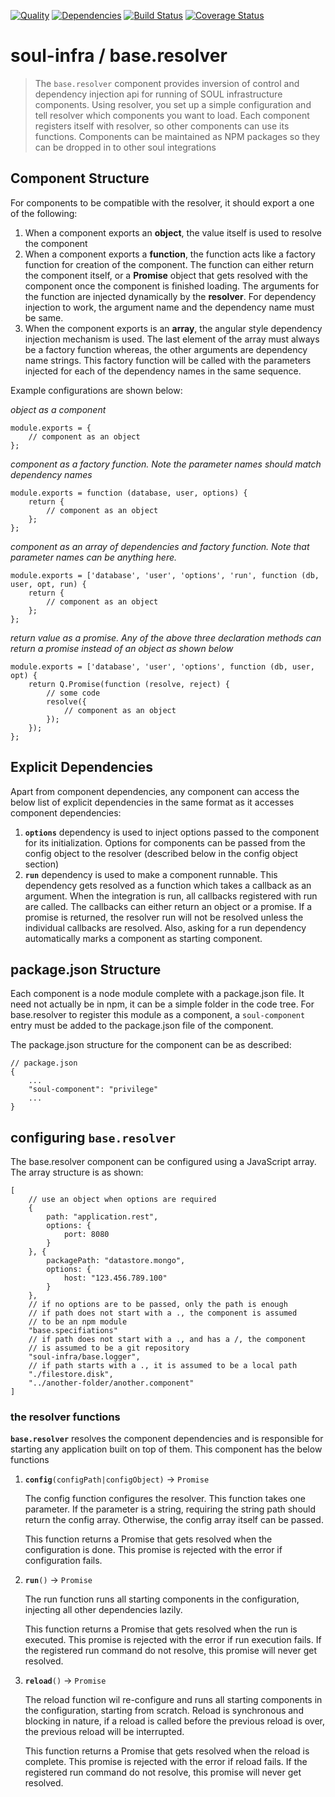 [![Quality](https://codeclimate.com/github/soul-infra/base.resolver/badges/gpa.svg)](https://codeclimate.com/github/soul-infra/base.resolver)
[![Dependencies](https://david-dm.org/soul-infra/base.resolver.svg)](https://david-dm.org/soul-infra/base.resolver)
[![Build Status](https://secure.travis-ci.org/soul-infra/base.resolver.svg)](https://travis-ci.org/soul-infra/base.resolver)
[![Coverage Status](https://img.shields.io/coveralls/soul-infra/base.resolver.svg)](https://coveralls.io/r/soul-infra/base.resolver)

# soul-infra / base.resolver
> The `base.resolver` component provides inversion of control and dependency injection api for running of SOUL 
> infrastructure components. Using resolver, you set up a simple configuration and tell resolver which components you
> want to load. Each component registers itself with resolver, so other components can use its functions. Components
> can be maintained as NPM packages so they can be dropped in to other soul integrations

## Component Structure

For components to be compatible with the resolver, it should export a one of the following:

 1. When a component exports an **object**, the value itself is used to resolve the component 
 2. When a component exports a **function**, the function acts like a factory function for creation of the component. The 
    function can either return the component itself, or a **Promise** object that gets resolved with the component once
    the component is finished loading. The arguments for the function are injected dynamically by the **resolver**. For
    dependency injection to work, the argument name and the dependency name must be same.
 3. When the component exports is an **array**, the angular style dependency injection mechanism is used. The last element
    of the array must always be a factory function whereas, the other arguments are dependency name strings. This 
    factory function will be called with the parameters injected for each of the dependency names in the same sequence.  

Example configurations are shown below:

_object as a component_

    module.exports = {
        // component as an object
    };

_component as a factory function. Note the parameter names should match dependency names_

    module.exports = function (database, user, options) {
        return {
            // component as an object
        };
    };

_component as an array of dependencies and factory function. Note that parameter names can be anything here._

    module.exports = ['database', 'user', 'options', 'run', function (db, user, opt, run) {
        return {
            // component as an object
        };
    };


_return value as a promise. Any of the above three declaration methods can return a promise instead of an object as 
shown below_

    module.exports = ['database', 'user', 'options', function (db, user, opt) {
        return Q.Promise(function (resolve, reject) {
            // some code
            resolve({
                // component as an object
            });
        });
    };


## Explicit Dependencies

Apart from component dependencies, any component can access the below list of explicit dependencies in the same format as
it accesses component dependencies:

 1. **`options`** dependency is used to inject options passed to the component for its initialization. Options for 
    components can be passed from the config object to the resolver (described below in the config object section)
 2. **`run`** dependency is used to make a component runnable. This dependency gets resolved as a function which takes
    a callback as an argument. When the integration is run, all callbacks registered with run are called. The callbacks
    can either return an object or a promise. If a promise is returned, the resolver run will not be resolved unless 
    the individual callbacks are resolved. Also, asking for a run dependency automatically marks a component as 
    starting component. 
 

## package.json Structure

Each component is a node module complete with a package.json file. It need not actually be in npm, it can be a simple 
folder in the code tree. For base.resolver to register this module as a component, a `soul-component` entry must be
added to the package.json file of the component.

The package.json structure for the component can be as described:

    // package.json
    {
        ...
        "soul-component": "privilege"
        ...
    }

## configuring **`base.resolver`**

The base.resolver component can be configured using a JavaScript array. The array structure is as shown: 

    [
        // use an object when options are required
        {
            path: "application.rest",
            options: {
                port: 8080
            }
        }, {
            packagePath: "datastore.mongo",
            options: {
                host: "123.456.789.100"
            }
        },
        // if no options are to be passed, only the path is enough
        // if path does not start with a ., the component is assumed 
        // to be an npm module
        "base.specifiations"
        // if path does not start with a ., and has a /, the component
        // is assumed to be a git repository
        "soul-infra/base.logger",
        // if path starts with a ., it is assumed to be a local path
        "./filestore.disk",
        "../another-folder/another.component"
    ]

### the resolver functions

**`base.resolver`** resolves the component dependencies and is responsible for starting any application built on top of 
them. This component has the below functions

 1. **`config`**`(configPath|configObject)` &#8594; `Promise`

    The config function configures the resolver. This function takes one parameter. If the parameter is a string, 
    requiring the string path should return the config array. Otherwise, the config array itself can be passed.
    
    This function returns a Promise that gets resolved when the configuration is done. This promise is rejected with 
    the error if configuration fails.

 2. **`run`**`()` &#8594; `Promise`

    The run function runs all starting components in the configuration, injecting all other dependencies lazily.
    
    This function returns a Promise that gets resolved when the run is executed. This promise is rejected with 
    the error if run execution fails. If the registered run command do not resolve, this promise will never get 
    resolved.

 3. **`reload`**`()` &#8594; `Promise`

    The reload function wil re-configure and runs all starting components in the configuration, starting from scratch.
    Reload is synchronous and blocking in nature, if a reload is called before the previous reload is over, the 
    previous reload will be interrupted.
    
    This function returns a Promise that gets resolved when the reload is complete. This promise is rejected with 
    the error if reload fails. If the registered run command do not resolve, this promise will never get resolved.
